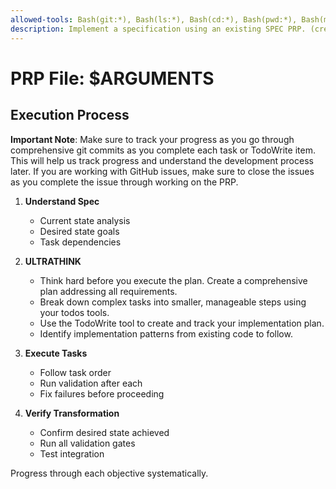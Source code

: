 ```yaml
---
allowed-tools: Bash(git:*), Bash(ls:*), Bash(cd:*), Bash(pwd:*), Bash(mkdir:*), Bash(rm:*), Bash(cat:*), Bash(echo:*), Read(), Write(), TodoWrite(), TodoRead(), Bash(gh:*)
description: Implement a specification using an existing SPEC PRP. (create these using `/spec-create-adv`)
---
```

# PRP File: $ARGUMENTS

## Execution Process

**Important Note**: Make sure to track your progress as you go through comprehensive git commits as you complete each task or TodoWrite item. This will help us track progress and understand the development process later. If you are working with GitHub issues, make sure to close the issues as you complete the issue through working on the PRP.

1. **Understand Spec**

   - Current state analysis
   - Desired state goals
   - Task dependencies

2. **ULTRATHINK**

   - Think hard before you execute the plan. Create a comprehensive plan addressing all requirements.
   - Break down complex tasks into smaller, manageable steps using your todos tools.
   - Use the TodoWrite tool to create and track your implementation plan.
   - Identify implementation patterns from existing code to follow.

3. **Execute Tasks**

   - Follow task order
   - Run validation after each
   - Fix failures before proceeding

4. **Verify Transformation**
   - Confirm desired state achieved
   - Run all validation gates
   - Test integration

Progress through each objective systematically.

